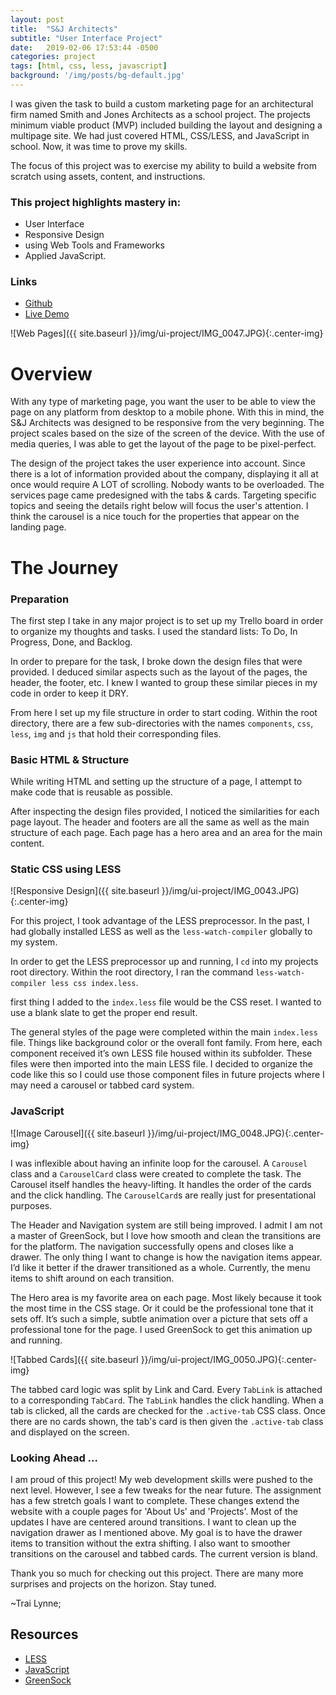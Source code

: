 ```yaml
---
layout: post
title:  "S&J Architects"
subtitle: "User Interface Project"
date:   2019-02-06 17:53:44 -0500
categories: project
tags: [html, css, less, javascript]
background: '/img/posts/bg-default.jpg'
---
```


I was given the task to build a custom marketing page for an architectural firm named Smith and Jones Architects as a school project. The projects minimum viable product (MVP) included building the layout and designing a multipage site. We had just covered HTML, CSS/LESS, and JavaScript in school. Now, it was time to prove my skills.
    
The focus of this project was to exercise my ability to build a website from scratch using assets, content, and instructions. 

### This project highlights mastery in:
- User Interface
- Responsive Design
- using Web Tools and Frameworks
- Applied JavaScript. 

### Links
- <a href='https://github.com/TraiLynne/User-Interface-Project' target='_blank'>Github</a>
- <a href='http://trailynne.org/User-Interface-Project/' target='_blank'>Live Demo</a>

![Web Pages]({{ site.baseurl }}/img/ui-project/IMG_0047.JPG){:.center-img}



# Overview

With any type of marketing page, you want the user to be able to view the page on any platform from desktop to a mobile phone. With this in mind, the S&J Architects was designed to be responsive from the very beginning. The project scales based on the size of the screen of the device. With the use of media queries, I was able to get the layout of the page to be pixel-perfect.

The design of the project takes the user experience into account. Since there is a lot of information provided about the company, displaying it all at once would require A LOT of scrolling. Nobody wants to be overloaded. The services page came predesigned with the tabs & cards. Targeting specific topics and seeing the details right below will focus the user's attention. I think the carousel is a nice touch for the properties that appear on the landing page.

# The Journey
### Preparation
	
The first step I take in any major project is to set up my Trello board in order to organize my thoughts and tasks. I used the standard lists: To Do, In Progress, Done, and Backlog. 
	
In order to prepare for the task, I broke down the design files that were provided. I deduced similar aspects such as the layout of the pages, the header, the footer, etc. I knew I wanted to group these similar pieces in my code in order to keep it DRY.
	
From here I set up my file structure in order to start coding. Within the root directory, there are a few sub-directories with the names `components`, `css`, `less`, `img` and `js` that hold their corresponding files. 
### Basic HTML & Structure

While writing HTML and setting up the structure of a page, I attempt to make code that is reusable as possible.

After inspecting the design files provided, I noticed the similarities for each page layout.  The header and footers are all the same as well as the main structure of each page. Each page has a hero area and an area for the main content.
	
### Static CSS using LESS

![Responsive Design]({{ site.baseurl }}/img/ui-project/IMG_0043.JPG){:.center-img}

For this project, I took advantage of the LESS preprocessor. In the past, I had globally installed LESS as well as the `less-watch-compiler` globally to my system. 

In order to get the LESS preprocessor up and running, I `cd` into my projects root directory. Within the root directory, I ran the command `less-watch-compiler less css index.less`.
    
first thing I added to the `index.less` file would be the CSS reset. I wanted to use a blank slate to get the proper end result.

The general styles of the page were completed within the main `index.less` file. Things like background color or the overall font family. From here, each component received it’s own LESS file housed within its subfolder.  These files were then imported into the main LESS file. I decided to organize the code like this so I could use those component files in future projects where I may need a carousel or tabbed card system. 

### JavaScript

![Image Carousel]({{ site.baseurl }}/img/ui-project/IMG_0048.JPG){:.center-img}

I was inflexible about having an infinite loop for the carousel. A `Carousel` class and a `CarouselCard` class were created to complete the task. The Carousel itself handles the heavy-lifting. It handles the order of the cards and the click handling. The `CarouselCard`s are really just for presentational purposes.

The Header and Navigation system are still being improved. I admit I am not a master of GreenSock, but I love how smooth and clean the transitions are for the platform. The navigation successfully opens and closes like a drawer. The only thing I want to change is how the navigation items appear. I’d like it better if the drawer transitioned as a whole. Currently, the menu items to shift around on each transition.

The Hero area is my favorite area on each page. Most likely because it took the most time in the CSS stage. Or it could be the professional tone that it sets off. It’s such a simple, subtle animation over a picture that sets off a professional tone for the page. I used GreenSock to get this animation up and running.

![Tabbed Cards]({{ site.baseurl }}/img/ui-project/IMG_0050.JPG){:.center-img}

The tabbed card logic was split by Link and Card. Every `TabLink` is attached to a corresponding `TabCard`. The `TabLink` handles the click handling.  When a tab is clicked, all the cards are checked for the `.active-tab` CSS class. Once there are no cards shown, the tab's card is then given the `.active-tab` class and displayed on the screen.

### Looking Ahead ...

I am proud of this project! My web development skills were pushed to the next level. However, I see a few tweaks for the near future. The assignment has a few stretch goals I want to complete. These changes extend the website with a couple pages for 'About Us' and 'Projects'. Most of the updates I have are centered around transitions. I want to clean up the navigation drawer as I mentioned above. My goal is to have the drawer items to transition without the extra shifting. I also want to smoother transitions on the carousel and tabbed cards. The current version is bland. 

Thank you so much for checking out this project. There are many more surprises and projects on the horizon. Stay tuned. 

~Trai Lynne;


## Resources
- <a href='http://lesscss.org/' taget='_blank'>LESS</a>
- <a href='https://www.javascript.com/' target='_blank'>JavaScript</a>
- <a href='https://greensock.com/' target='_blank'>GreenSock</a>